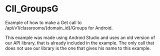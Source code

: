 ClI_GroupsG
=============

Example of how to make a Get call to /api/v1/classrooms/{domain_id}/Groups for Android.

This example was made using Android Studio and uses an old version of our API library, that is already included in the example. The only call that does not use our library is the one that gives his name to this example.




